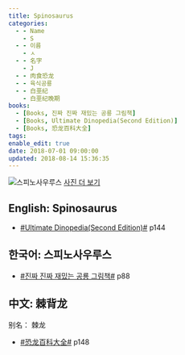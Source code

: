 ```yaml
---
title: Spinosaurus
categories:
  - - Name
    - S
  - - 이름
    - ㅅ
  - - 名字
    - J
  - - 肉食恐龙
  - - 육식공룡
  - - 白垩纪
    - 白垩纪晚期
books:
  - [Books, 진짜 진짜 재밌는 공룡 그림책]
  - [Books, Ultimate Dinopedia(Second Edition)]
  - [Books, 恐龙百科大全]
tags:
enable_edit: true
date: 2018-07-01 09:00:00
updated: 2018-08-14 15:36:35
---
```


![스피노사우루스](https://images.dinosaurpictures.org/spinosaurus_ee24.jpg)
[사진 더 보기](https://dinosaurpictures.org/Spinosaurus-pictures)

## English: Spinosaurus

- [#Ultimate Dinopedia(Second Edition)#](/books/p/86d06d1161eb1684c26079a0348b5931/) p144


## 한국어: 스피노사우루스

- [#진짜 진짜 재밌는 공룡 그림책#](/books/p/3289261dc4d846b8a02798617a63ad75/) p88

## 中文: 棘背龙
别名： 棘龙

- [#恐龙百科大全#](/books/p/6cd4e752e2119c63c607be6bb97d17aa/) p148
